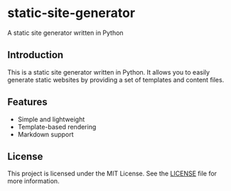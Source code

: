 # static-site-generator
A static site generator written in Python

## Introduction
This is a static site generator written in Python. It allows you to easily generate static websites by providing a set of templates and content files.

## Features
- Simple and lightweight
- Template-based rendering
- Markdown support

## License
This project is licensed under the MIT License. See the [LICENSE](LICENSE) file for more information.